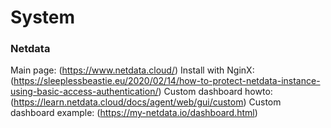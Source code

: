 # System
### Netdata
Main page: (https://www.netdata.cloud/)
Install with NginX: (https://sleeplessbeastie.eu/2020/02/14/how-to-protect-netdata-instance-using-basic-access-authentication/)
Custom dashboard howto: (https://learn.netdata.cloud/docs/agent/web/gui/custom)
Custom dashboard example: (https://my-netdata.io/dashboard.html)
